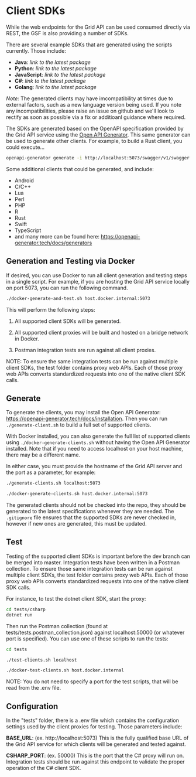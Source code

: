 # Client SDKs

While the web endpoints for the Grid API can be used consumed directly via REST, the GSF is also providing a number of SDKs.

There are several example SDKs that are generated using the scripts currently. Those include:

-   **Java**: _link to the latest package_
-   **Python**: _link to the latest package_
-   **JavaScript**: _link to the latest package_
-   **C#**: _link to the latest package_
-   **Golang**: _link to the latest package_

*Note:* The generated clients may have imcompatibility at times due to external factors, such as a new language version being used.  If you note any incompatibilities, please raise an issue on github and we'll look to rectify as soon as possible via a fix or additioanl  guidance where required.

The SDKs are generated based on the OpenAPI specification provided by the Grid API service using the [Open API Generator](https://openapi-generator.tech/). This same generator can be used to generate other clients. For example, to build a Rust client, you could execute...

```bash
openapi-generator generate -i http://localhost:5073/swagger/v1/swagger.json -g rust -o ./rust
```

Some additional clients that could be generated, and include:

-   Android
-   C/C++
-   Lua
-   Perl
-   PHP
-   R
-   Rust
-   Swift
-   TypeScript
-   and many more can be found here: <https://openapi-generator.tech/docs/generators>

## Generation and Testing via Docker

If desired, you can use Docker to run all client generation and testing steps in a single script. For example, if you are hosting the Grid API service locally on port 5073, you can run the following command.

```bash
./docker-generate-and-test.sh host.docker.internal:5073
```

This will perform the following steps:

1. All supported client SDKs will be generated.

1. All supported client proxies will be built and hosted on a bridge network in Docker.

1. Postman integration tests are run against all client proxies.

NOTE: To ensure the same integration tests can be run against multiple client SDKs, the test folder contains proxy web APIs. Each of those proxy web APIs converts standardized requests into one of the native client SDK calls.

## Generate

To generate the clients, you may install the Open API Generator: <https://openapi-generator.tech/docs/installation>. Then you can run `./generate-client.sh` to build a full set of supported clients.

With Docker installed, you can also generate the full list of supported clients using `./docker-generate-clients.sh` without having the Open API Generator installed. Note that if you need to access localhost on your host machine, there may be a different name.

In either case, you must provide the hostname of the Grid API server and the port as a parameter, for example:

```bash
./generate-clients.sh localhost:5073

./docker-generate-clients.sh host.docker.internal:5073
```

The generated clients should not be checked into the repo, they should be generated to the latest specifications whenever they are needed. The `.gitignore` file ensures that the supported SDKs are never checked in, however if new ones are generated, this must be updated.

## Test

Testing of the supported client SDKs is important before the dev branch can be merged into master. Integration tests have been written in a Postman collection. To ensure those same integration tests can be run against multiple client SDKs, the test folder contains proxy web APIs. Each of those proxy web APIs converts standardized requests into one of the native client SDK calls.

For instance, to test the dotnet client SDK, start the proxy:

```bash
cd tests/csharp
dotnet run
```

Then run the Postman collection (found at tests/tests.postman_collection.json) against localhost:50000 (or whatever port is specified). You can use one of these scripts to run the tests:

```bash
cd tests

./test-clients.sh localhost

./docker-test-clients.sh host.docker.internal
```

NOTE: You do not need to specify a port for the test scripts, that will be read from the .env file.

## Configuration

In the "tests" folder, there is a .env file which contains the configuration settings used by the client proxies for testing. Those parameters include:

**BASE_URL**: (ex. http://localhost:5073) This is the fully qualified base URL of the Grid API service for which clients will be generated and tested against.

**CSHARP_PORT**: (ex. 50000) This is the port that the C# proxy will run on. Integration tests should be run against this endpoint to validate the proper operation of the C# client SDK.
